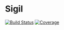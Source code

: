 # Sigil

[![Build Status](https://github.com/danhey/Sigil.jl/workflows/CI/badge.svg)](https://github.com/danhey/Sigil.jl/actions)
[![Coverage](https://codecov.io/gh/danhey/Sigil.jl/branch/master/graph/badge.svg)](https://codecov.io/gh/danhey/Sigil.jl)